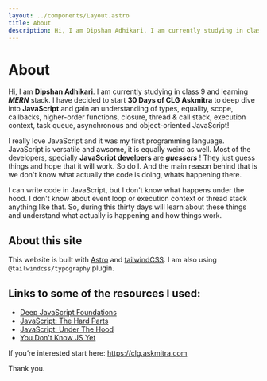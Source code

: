 ```yaml
---
layout: ../components/Layout.astro
title: About
description: Hi, I am Dipshan Adhikari. I am currently studying in class 9 and learning MERN stack.
---
```


# About

Hi, I am **Dipshan Adhikari**. I am currently studying in class 9 and learning _**MERN**_ stack.
I have decided to start **30 Days of CLG Askmitra** to deep dive into **JavaScript** and gain an understanding of types, equality, scope, callbacks, higher-order functions, closure, thread & call stack, execution context, task queue, asynchronous and object-oriented JavaScript!

I really love JavaScript and it was my first programming language. JavaScript is versatile and awsome, it is equally weird as well. Most of the developers, specially **JavaScript develpers** are **_guessers_** ! They just guess things and hope that it will work. So do I. And the main reason behind that is we don't know what actually the code is doing, whats happening there.

I can write code in JavaScript, but I don't know what happens under the hood. I don't know about event loop or execution context or thread stack anything like that. So, during this thirty days will learn about these things and understand what actually is happening and how things work.

## About this site

This website is built with [Astro](https://astro.build/) and [tailwindCSS](https://tailwindcss.com/). I am also using `@tailwindcss/typography` plugin.

## Links to some of the resources I used:

-   [Deep JavaScript Foundations](https://frontendmasters.com/courses/deep-javascript-v3/)
-   [JavaScript: The Hard Parts](https://frontendmasters.com/courses/javascript-hard-parts-v2/)
-   [JavaScript: Under The Hood](https://www.youtube.com/playlist?list=PLillGF-Rfqbars4vKNtpcWVDUpVOVTlgB)
-   [You Don't Know JS Yet](https://github.com/getify/You-Dont-Know-JS)

If you’re interested start here: https://clg.askmitra.com

Thank you.
